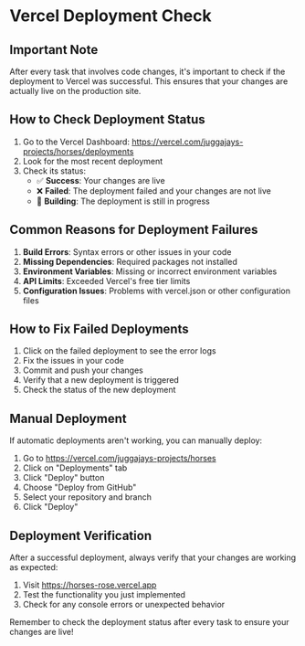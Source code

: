 # Vercel Deployment Check

## Important Note

After every task that involves code changes, it's important to check if the deployment to Vercel was successful. This ensures that your changes are actually live on the production site.

## How to Check Deployment Status

1. Go to the Vercel Dashboard: https://vercel.com/juggajays-projects/horses/deployments
2. Look for the most recent deployment
3. Check its status:
   - ✅ **Success**: Your changes are live
   - ❌ **Failed**: The deployment failed and your changes are not live
   - 🔄 **Building**: The deployment is still in progress

## Common Reasons for Deployment Failures

1. **Build Errors**: Syntax errors or other issues in your code
2. **Missing Dependencies**: Required packages not installed
3. **Environment Variables**: Missing or incorrect environment variables
4. **API Limits**: Exceeded Vercel's free tier limits
5. **Configuration Issues**: Problems with vercel.json or other configuration files

## How to Fix Failed Deployments

1. Click on the failed deployment to see the error logs
2. Fix the issues in your code
3. Commit and push your changes
4. Verify that a new deployment is triggered
5. Check the status of the new deployment

## Manual Deployment

If automatic deployments aren't working, you can manually deploy:

1. Go to https://vercel.com/juggajays-projects/horses
2. Click on "Deployments" tab
3. Click "Deploy" button
4. Choose "Deploy from GitHub"
5. Select your repository and branch
6. Click "Deploy"

## Deployment Verification

After a successful deployment, always verify that your changes are working as expected:

1. Visit https://horses-rose.vercel.app
2. Test the functionality you just implemented
3. Check for any console errors or unexpected behavior

Remember to check the deployment status after every task to ensure your changes are live!